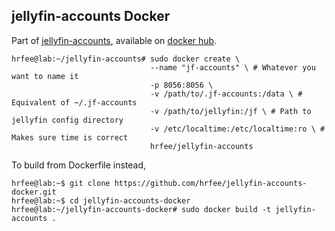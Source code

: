 ## jellyfin-accounts Docker
Part of [jellyfin-accounts](https://github.com/hrfee/jellyfin-accounts), available on [docker hub](https://hub.docker.com/r/hrfee/jellyfin-accounts).
```
hrfee@lab:~/jellyfin-accounts# sudo docker create \
                               --name "jf-accounts" \ # Whatever you want to name it
                               -p 8056:8056 \
                               -v /path/to/.jf-accounts:/data \ # Equivalent of ~/.jf-accounts
                               -v /path/to/jellyfin:/jf \ # Path to jellyfin config directory
                               -v /etc/localtime:/etc/localtime:ro \ # Makes sure time is correct
                               hrfee/jellyfin-accounts
```
To build from Dockerfile instead,

```
hrfee@lab:~$ git clone https://github.com/hrfee/jellyfin-accounts-docker.git
hrfee@lab:~$ cd jellyfin-accounts-docker
hrfee@lab:~/jellyfin-accounts-docker# sudo docker build -t jellyfin-accounts .
```
